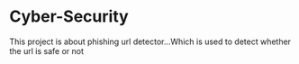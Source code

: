# Cyber-Security
This project is about phishing url detector...Which is used to detect whether the url is safe or not
